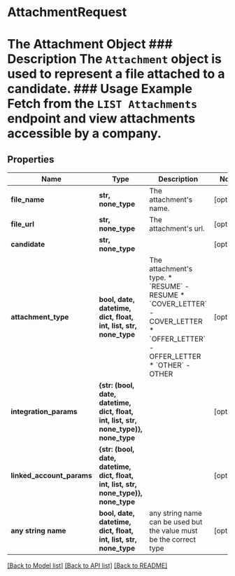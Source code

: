 # AttachmentRequest

# The Attachment Object ### Description The `Attachment` object is used to represent a file attached to a candidate. ### Usage Example Fetch from the `LIST Attachments` endpoint and view attachments accessible by a company.

## Properties
Name | Type | Description | Notes
------------ | ------------- | ------------- | -------------
**file_name** | **str, none_type** | The attachment&#39;s name. | [optional] 
**file_url** | **str, none_type** | The attachment&#39;s url. | [optional] 
**candidate** | **str, none_type** |  | [optional] 
**attachment_type** | **bool, date, datetime, dict, float, int, list, str, none_type** | The attachment&#39;s type.  * &#x60;RESUME&#x60; - RESUME * &#x60;COVER_LETTER&#x60; - COVER_LETTER * &#x60;OFFER_LETTER&#x60; - OFFER_LETTER * &#x60;OTHER&#x60; - OTHER | [optional] 
**integration_params** | **{str: (bool, date, datetime, dict, float, int, list, str, none_type)}, none_type** |  | [optional] 
**linked_account_params** | **{str: (bool, date, datetime, dict, float, int, list, str, none_type)}, none_type** |  | [optional] 
**any string name** | **bool, date, datetime, dict, float, int, list, str, none_type** | any string name can be used but the value must be the correct type | [optional]

[[Back to Model list]](../README.md#documentation-for-models) [[Back to API list]](../README.md#documentation-for-api-endpoints) [[Back to README]](../README.md)


